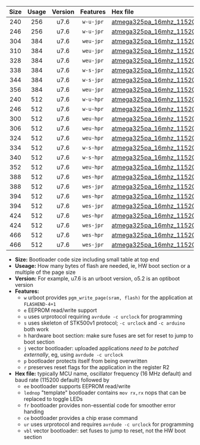 |Size|Usage|Version|Features|Hex file|
|:-:|:-:|:-:|:-:|:--|
|240|256|u7.6|`w-u-jpr`|[atmega325pa_16mhz_115200bps_ur_vbl.hex](https://raw.githubusercontent.com/stefanrueger/urboot/main/atmega325pa_16mhz_115200bps_ur_vbl.hex)|
|246|256|u7.6|`w-u-jpr`|[atmega325pa_16mhz_115200bps_lednop_ur_vbl.hex](https://raw.githubusercontent.com/stefanrueger/urboot/main/atmega325pa_16mhz_115200bps_lednop_ur_vbl.hex)|
|304|384|u7.6|`weu-jpr`|[atmega325pa_16mhz_115200bps_ee_ur_vbl.hex](https://raw.githubusercontent.com/stefanrueger/urboot/main/atmega325pa_16mhz_115200bps_ee_ur_vbl.hex)|
|310|384|u7.6|`weu-jpr`|[atmega325pa_16mhz_115200bps_ee_lednop_ur_vbl.hex](https://raw.githubusercontent.com/stefanrueger/urboot/main/atmega325pa_16mhz_115200bps_ee_lednop_ur_vbl.hex)|
|328|384|u7.6|`weu-jpr`|[atmega325pa_16mhz_115200bps_ee_lednop_fr_ur_vbl.hex](https://raw.githubusercontent.com/stefanrueger/urboot/main/atmega325pa_16mhz_115200bps_ee_lednop_fr_ur_vbl.hex)|
|338|384|u7.6|`w-s-jpr`|[atmega325pa_16mhz_115200bps_vbl.hex](https://raw.githubusercontent.com/stefanrueger/urboot/main/atmega325pa_16mhz_115200bps_vbl.hex)|
|344|384|u7.6|`w-s-jpr`|[atmega325pa_16mhz_115200bps_lednop_vbl.hex](https://raw.githubusercontent.com/stefanrueger/urboot/main/atmega325pa_16mhz_115200bps_lednop_vbl.hex)|
|356|384|u7.6|`weu-jpr`|[atmega325pa_16mhz_115200bps_ee_lednop_fr_ce_ur_vbl.hex](https://raw.githubusercontent.com/stefanrueger/urboot/main/atmega325pa_16mhz_115200bps_ee_lednop_fr_ce_ur_vbl.hex)|
|240|512|u7.6|`w-u-hpr`|[atmega325pa_16mhz_115200bps_ur.hex](https://raw.githubusercontent.com/stefanrueger/urboot/main/atmega325pa_16mhz_115200bps_ur.hex)|
|246|512|u7.6|`w-u-hpr`|[atmega325pa_16mhz_115200bps_lednop_ur.hex](https://raw.githubusercontent.com/stefanrueger/urboot/main/atmega325pa_16mhz_115200bps_lednop_ur.hex)|
|300|512|u7.6|`weu-hpr`|[atmega325pa_16mhz_115200bps_ee_ur.hex](https://raw.githubusercontent.com/stefanrueger/urboot/main/atmega325pa_16mhz_115200bps_ee_ur.hex)|
|306|512|u7.6|`weu-hpr`|[atmega325pa_16mhz_115200bps_ee_lednop_ur.hex](https://raw.githubusercontent.com/stefanrueger/urboot/main/atmega325pa_16mhz_115200bps_ee_lednop_ur.hex)|
|324|512|u7.6|`weu-hpr`|[atmega325pa_16mhz_115200bps_ee_lednop_fr_ur.hex](https://raw.githubusercontent.com/stefanrueger/urboot/main/atmega325pa_16mhz_115200bps_ee_lednop_fr_ur.hex)|
|334|512|u7.6|`w-s-hpr`|[atmega325pa_16mhz_115200bps.hex](https://raw.githubusercontent.com/stefanrueger/urboot/main/atmega325pa_16mhz_115200bps.hex)|
|340|512|u7.6|`w-s-hpr`|[atmega325pa_16mhz_115200bps_lednop.hex](https://raw.githubusercontent.com/stefanrueger/urboot/main/atmega325pa_16mhz_115200bps_lednop.hex)|
|352|512|u7.6|`weu-hpr`|[atmega325pa_16mhz_115200bps_ee_lednop_fr_ce_ur.hex](https://raw.githubusercontent.com/stefanrueger/urboot/main/atmega325pa_16mhz_115200bps_ee_lednop_fr_ce_ur.hex)|
|388|512|u7.6|`wes-hpr`|[atmega325pa_16mhz_115200bps_ee.hex](https://raw.githubusercontent.com/stefanrueger/urboot/main/atmega325pa_16mhz_115200bps_ee.hex)|
|388|512|u7.6|`wes-jpr`|[atmega325pa_16mhz_115200bps_ee_vbl.hex](https://raw.githubusercontent.com/stefanrueger/urboot/main/atmega325pa_16mhz_115200bps_ee_vbl.hex)|
|394|512|u7.6|`wes-hpr`|[atmega325pa_16mhz_115200bps_ee_lednop.hex](https://raw.githubusercontent.com/stefanrueger/urboot/main/atmega325pa_16mhz_115200bps_ee_lednop.hex)|
|394|512|u7.6|`wes-jpr`|[atmega325pa_16mhz_115200bps_ee_lednop_vbl.hex](https://raw.githubusercontent.com/stefanrueger/urboot/main/atmega325pa_16mhz_115200bps_ee_lednop_vbl.hex)|
|424|512|u7.6|`wes-hpr`|[atmega325pa_16mhz_115200bps_ee_lednop_fr.hex](https://raw.githubusercontent.com/stefanrueger/urboot/main/atmega325pa_16mhz_115200bps_ee_lednop_fr.hex)|
|424|512|u7.6|`wes-jpr`|[atmega325pa_16mhz_115200bps_ee_lednop_fr_vbl.hex](https://raw.githubusercontent.com/stefanrueger/urboot/main/atmega325pa_16mhz_115200bps_ee_lednop_fr_vbl.hex)|
|466|512|u7.6|`wes-hpr`|[atmega325pa_16mhz_115200bps_ee_lednop_fr_ce.hex](https://raw.githubusercontent.com/stefanrueger/urboot/main/atmega325pa_16mhz_115200bps_ee_lednop_fr_ce.hex)|
|466|512|u7.6|`wes-jpr`|[atmega325pa_16mhz_115200bps_ee_lednop_fr_ce_vbl.hex](https://raw.githubusercontent.com/stefanrueger/urboot/main/atmega325pa_16mhz_115200bps_ee_lednop_fr_ce_vbl.hex)|

- **Size:** Bootloader code size including small table at top end
- **Useage:** How many bytes of flash are needed, ie, HW boot section or a multiple of the page size
- **Version:** For example, u7.6 is an urboot version, o5.2 is an optiboot version
- **Features:**
  + `w` urboot provides `pgm_write_page(sram, flash)` for the application at `FLASHEND-4+1`
  + `e` EEPROM read/write support
  + `u` uses urprotocol requiring `avrdude -c urclock` for programming
  + `s` uses skeleton of STK500v1 protocol; `-c urclock` and `-c arduino` both work
  + `h` hardware boot section: make sure fuses are set for reset to jump to boot section
  + `j` vector bootloader: uploaded applications *need to be patched externally*, eg, using `avrdude -c urclock`
  + `p` bootloader protects itself from being overwritten
  + `r` preserves reset flags for the application in the register R2
- **Hex file:** typically MCU name, oscillator frequency (16 MHz default) and baud rate (115200 default) followed by
  + `ee` bootloader supports EEPROM read/write
  + `lednop` "template" bootloader contains `mov rx,rx` nops that can be replaced to toggle LEDs
  + `fr` bootloader provides non-essential code for smoother error handing
  + `ce` bootloader provides a chip erase command
  + `ur` uses urprotocol and requires `avrdude -c urclock` for programming
  + `vbl` vector bootloader: set fuses to jump to reset, not the HW boot section
